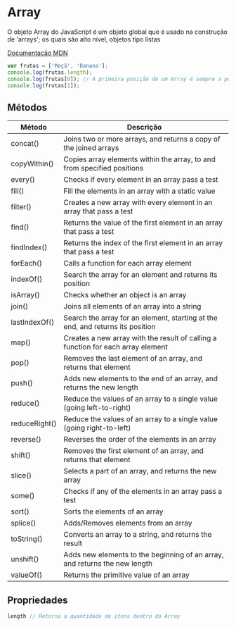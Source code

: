# Array

O objeto Array do JavaScript é um objeto global que é usado na construção de 'arrays'; os quais são alto nível, objetos tipo listas

[Documentação MDN](https://developer.mozilla.org/pt-BR/docs/Web/JavaScript/Reference/Global_Objects/Array)

```javascript
var frutas = ['Maçã', 'Banana'];
console.log(frutas.length);
console.log(frutas[0]); // A primeira posição de um Array é sempre a posição 0
console.log(frutas[1]);
```

## Métodos

| Método        | Descrição                                                                        |
|---------------|----------------------------------------------------------------------------------|
| concat()      | Joins two or more arrays, and returns a copy of the joined arrays                |
| copyWithin()  | Copies array elements within the array, to and from specified positions          |
| every()       | Checks if every element in an array pass a test                                  |
| fill()        | Fill the elements in an array with a static value                                |
| filter()      | Creates a new array with every element in an array that pass a test              |
| find()        | Returns the value of the first element in an array that pass a test              |
| findIndex()   | Returns the index of the first element in an array that pass a test              |
| forEach()     | Calls a function for each array element                                          |
| indexOf()     | Search the array for an element and returns its position                         |
| isArray()     | Checks whether an object is an array                                             |
| join()        | Joins all elements of an array into a string                                     |
| lastIndexOf() | Search the array for an element, starting at the end, and returns its position   |
| map()         | Creates a new array with the result of calling a function for each array element |
| pop()         | Removes the last element of an array, and returns that element                   |
| push()        | Adds new elements to the end of an array, and returns the new length             |
| reduce()      | Reduce the values of an array to a single value (going left-to-right)            |
| reduceRight() | Reduce the values of an array to a single value (going right-to-left)            |
| reverse()     | Reverses the order of the elements in an array                                   |
| shift()       | Removes the first element of an array, and returns that element                  |
| slice()       | Selects a part of an array, and returns the new array                            |
| some()        | Checks if any of the elements in an array pass a test                            |
| sort()        | Sorts the elements of an array                                                   |
| splice()      | Adds/Removes elements from an array                                              |
| toString()    | Converts an array to a string, and returns the result                            |
| unshift()     | Adds new elements to the beginning of an array, and returns the new length       |
| valueOf()     | Returns the primitive value of an array                                          |

## Propriedades

```javascript
length // Retorna a quantidade de itens dentro do Array
```